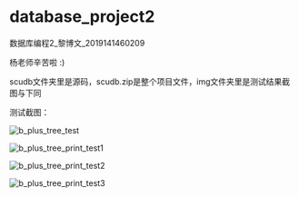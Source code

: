 # database_project2

数据库编程2_黎博文_2019141460209

杨老师辛苦啦 :)

scudb文件夹里是源码，scudb.zip是整个项目文件，img文件夹里是测试结果截图与下同

测试截图：

![b_plus_tree_test](https://user-images.githubusercontent.com/55120118/144861166-532523fa-2f8d-4091-b921-b4148e4ff6db.png)

![b_plus_tree_print_test1](https://user-images.githubusercontent.com/55120118/144861174-98056717-402d-402b-bb6f-71ec1d2da62d.png)

![b_plus_tree_print_test2](https://user-images.githubusercontent.com/55120118/144861187-98739f00-15d5-4a72-a53b-44cf75fb14fc.png)

![b_plus_tree_print_test3](https://user-images.githubusercontent.com/55120118/144861209-b35bbd2c-697b-49c1-903f-583548d776eb.png)
